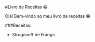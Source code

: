 #Livro de Receitas :grinning:

Olá! Bem-vindo ao meu livro de receitas :grin:

###Receitas:

- Strogonoff de Frango
